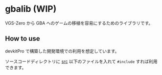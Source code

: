 # gbalib (WIP)

VGS-Zero から GBA へのゲームの移植を容易にするためのライブラリです。

## How to use

devkitPro で構築した開発環境での利用を想定しています。

ソースコードディレクトリに [src](./src) 以下のファイルを入れて `#include` すれば利用できます。

